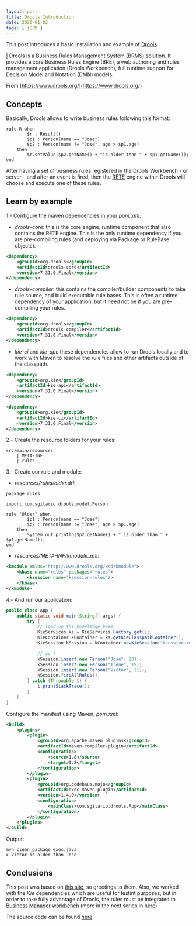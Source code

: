 ```yaml
---
layout: post
title: Drools Introduction
date: 2020-01-02
tags: [ jBPM ]
---
```


This post introduces a basic installation and example of [Drools](https://docs.jboss.org/drools/release/6.5.0.Final/drools-docs/html_single/). 

| Drools is a Business Rules Management System (BRMS) solution. It provides a core Business Rules Engine (BRE), a web authoring and rules management application (Drools Workbench), full runtime support for Decision Model and Notation (DMN) models. 

From [https://www.drools.org/](https://www.drools.org/)

## Concepts

Basically, Drools allows to write business rules following this format:

```drl
rule R when
        $r : Result()
        $p1 : Person(name == "Jose")
        $p2 : Person(name != "Jose", age > $p1.age)
    then
        $r.setValue($p2.getName() + "is older than " + $p1.getName());
end
```

After having a set of business rules registered in the Drools Workbench - or server - and after an event is fired, then the [RETE](https://en.wikipedia.org/wiki/Rete_algorithm) engine within Drools will choose and execute one of these rules.

## Learn by example

1.- Configure the maven dependencies in your *pom.xml*:

- *drools-core*: this is the core engine, runtime component that also contains the RETE engine. This is the only runtime dependency if you are pre-compiling rules (and deploying via Package or RuleBase objects).

```xml
<dependency>
    <groupId>org.drools</groupId>
    <artifactId>drools-core</artifactId>
    <version>7.31.0.Final</version>
</dependency>
```

- *drools-compiler*: this contains the compiler/builder components to take rule source, and build executable rule bases. This is often a runtime dependency of your application, but it need not be if you are pre-compiling your rules. 

```xml
<dependency>
    <groupId>org.drools</groupId>
    <artifactId>drools-compiler</artifactId>
    <version>7.31.0.Final</version>
</dependency>
```

- *kie-ci* and *kie-api*: these dependencies allow to run Drools locally and to work with Maven to resolve the rule files and other artifacts outside of the classpath.

```xml
<dependency>
    <groupId>org.kie</groupId>
    <artifactId>kie-api</artifactId>
    <version>7.31.0.Final</version>
</dependency>

<dependency>
    <groupId>org.kie</groupId>
    <artifactId>kie-ci</artifactId>
    <version>7.31.0.Final</version>
</dependency>
```

2.- Create the resource folders for your rules:

```plain
src/main/resources
    | META-INF
    | rules
```

3.- Create our rule and module:

- *resources/rules/older.drl*:

```drl
package rules

import com.sgitario.drools.model.Person

rule "Older" when
        $p1 : Person(name == "Jose")
        $p2 : Person(name != "Jose", age > $p1.age)
    then
        System.out.println($p2.getName() + " is older than " + $p1.getName());
end
```

- *resources/META-INF/kmodule.xml*:

```xml
<kmodule xmlns="http://www.drools.org/xsd/kmodule">
    <kbase name="rules" packages="rules">
        <ksession name="ksession-rules"/>
    </kbase>
</kmodule>
```

4.- And run our application:

```java
public class App {
    public static void main(String[] args) {
        try {
            // load up the knowledge base
            KieServices ks = KieServices.Factory.get();
            KieContainer kContainer = ks.getKieClasspathContainer();
            KieSession kSession = kContainer.newKieSession("ksession-rules");

            // go !
            kSession.insert(new Person("Jose", 20));
            kSession.insert(new Person("Irene", 19));
            kSession.insert(new Person("Victor", 21));
            kSession.fireAllRules();
        } catch (Throwable t) {
            t.printStackTrace();
        }
    }
}
```

Configure the manifest using Maven, *pom.xml*:

```xml
<build>
    <plugins>
        <plugin>
            <groupId>org.apache.maven.plugins</groupId>
            <artifactId>maven-compiler-plugin</artifactId>
            <configuration>
                <source>1.8</source>
                <target>1.8</target>
            </configuration>
        </plugin>
        <plugin>
            <groupId>org.codehaus.mojo</groupId>
            <artifactId>exec-maven-plugin</artifactId>
            <version>1.4.0</version>
            <configuration>
                <mainClass>com.sgitario.drools.App</mainClass>
            </configuration>
        </plugin>
    </plugins>
</build>
```

Output:

```
mvn clean package exec:java
> Victor is older than Jose
```

## Conclusions

This post was based on [this site](http://www.mastertheboss.com/jboss-jbpm/drools/drools-and-maven-example-project), so greetings to them. Also, we worked with the *Kie* dependencies which are useful for testint purposes, but in order to take fully advantage of Drools, the rules must be integrated to [Business Manager workbench](https://docs.jboss.org/drools/release/6.2.0.CR3/drools-docs/html/wb.Workbench.html) (more in the next series in  [here](https://sgitario.github.io/jbpm-introduction/)).

The source code can be found [here](https://github.com/Sgitario/drools_tutorial).